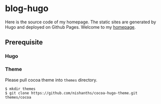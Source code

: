 # blog-hugo
Here is the source code of my homepage. The static sites are generated by Hugo and deployed on Github Pages. Welcome to my [homepage](https://orianna-zzo.github.io/).

## Prerequisite
### Hugo 

### Theme
Please pull cocoa theme into `themes` directory.
```shell
$ mkdir themes
$ git clone https://github.com/nishanths/cocoa-hugo-theme.git themes/cocoa
```
